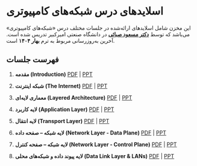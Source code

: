 # اسلایدهای درس شبکه‌های کامپیوتری

این مخزن شامل اسلایدهای ارائه‌شده در جلسات مختلف درس «شبکه‌های کامپیوتری» می‌باشد که توسط [**دکتر مسعود صبائی**](https://www.linkedin.com/in/masoud-sabaei-b1246542/) در دانشگاه صنعتی امیرکبیر تدریس شده است.
آخرین به‌روزرسانی مربوط به ترم **بهار ۱۴۰۴** است.

## فهرست جلسات

1. **مقدمه (Introduction)**
   [PDF](https://github.com/user-attachments/files/20137713/01.-.pdf) | [PPT](https://github.com/user-attachments/files/20137723/01.-.pptx)

2. **شبکه اینترنت (The Internet)**
   [PDF](https://github.com/user-attachments/files/20137714/02.-.pdf) | [PPT](https://github.com/user-attachments/files/20137724/02.-.pptx)

3. **معماری لایه‌ای (Layered Architecture)**
   [PDF](https://github.com/user-attachments/files/20137715/03.-.pdf) | [PPT](https://github.com/user-attachments/files/20137725/03.-.pptx)

4. **لایه کاربرد (Application Layer)**
   [PDF](https://github.com/user-attachments/files/20137716/04.-.pdf) | [PPT](https://github.com/user-attachments/files/20137726/04.-.pptx)

5. **لایه انتقال (Transport Layer)**
   [PDF](https://github.com/user-attachments/files/20137717/05.-.pdf) | [PPT](https://github.com/user-attachments/files/20137727/05.-.pptx)

6. **لایه شبکه – صفحه داده (Network Layer - Data Plane)**
   [PDF](https://github.com/user-attachments/files/20137718/06.-.pdf) | [PPT](https://github.com/user-attachments/files/20137728/06.-.pptx)

7. **لایه شبکه – صفحه کنترل (Network Layer - Control Plane)**
   [PDF](./path/to/file7.pdf) | [PPT](./path/to/file7.pptx)

8. **لایه پیوند داده و شبکه‌های محلی (Data Link Layer & LANs)**
   [PDF](./path/to/file8.pdf) | [PPT](./path/to/file8.pptx)
